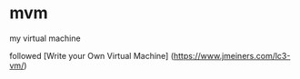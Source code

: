 # mvm
my virtual machine

followed [Write your Own Virtual Machine] (https://www.jmeiners.com/lc3-vm/)
